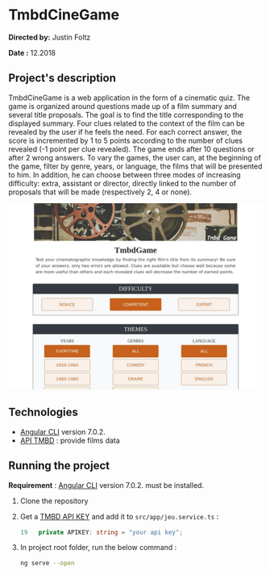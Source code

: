 # TmbdCineGame

**Directed by:** Justin Foltz

**Date :** 12.2018

## Project's description

TmbdCineGame is a web application in the form of a cinematic quiz. The game is organized around questions made up of a film summary and several title proposals. The goal is to find the title corresponding to the displayed summary. Four clues related to the context of the film can be revealed by the user if he feels the need. For each correct answer, the score is incremented by 1 to 5 points according to the number of clues revealed (-1 point per clue revealed). The game ends after 10 questions or after 2 wrong answers. To vary the games, the user can, at the beginning of the game, filter by genre, years, or language, the films that will be presented to him. In addition, he can choose between three modes of increasing difficulty: extra, assistant or director, directly linked to the number of proposals that will be made (respectively 2, 4 or none). 

![](./illustration.jpg)

## Technologies

* [Angular CLI](https://github.com/angular/angular-cli) version 7.0.2. 
* [API TMBD](https://developers.themoviedb.org/3/getting-started/introduction) : provide films data

## Running the project

**Requirement** : [Angular CLI](https://github.com/angular/angular-cli) version 7.0.2. must be installed.

1. Clone the repository

2. Get a [TMBD API KEY](https://developers.themoviedb.org/3/getting-started/introduction) and add it to `src/app/jeu.service.ts`  :

   ```typescript
   19   private APIKEY: string = "your api key";
   ```

3. In project root folder, run the below command : 

   ```bash
   ng serve --open
   ```

   

   